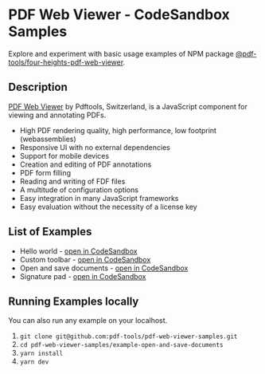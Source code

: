 # PDF Web Viewer - CodeSandbox Samples

Explore and experiment with basic usage examples of NPM package [@pdf-tools/four-heights-pdf-web-viewer](https://www.npmjs.com/package/@pdf-tools/four-heights-pdf-web-viewer).

## Description

[PDF Web Viewer](https://www.pdf-tools.com/products/viewing-printing/pdf-web-viewer/) by Pdftools, Switzerland, is a JavaScript component for viewing and annotating PDFs.

-   High PDF rendering quality, high performance, low footprint (webassemblies)
-   Responsive UI with no external dependencies
-   Support for mobile devices
-   Creation and editing of PDF annotations
-   PDF form filling
-   Reading and writing of FDF files
-   A multitude of configuration options
-   Easy integration in many JavaScript frameworks
-   Easy evaluation without the necessity of a license key

## List of Examples

* Hello world - [open in CodeSandbox](https://codesandbox.io/p/sandbox/github/pdf-tools/pdf-web-viewer-samples/tree/v-4.2.0/example-hello-world)
* Custom toolbar - [open in CodeSandbox](https://codesandbox.io/p/sandbox/github/pdf-tools/pdf-web-viewer-samples/tree/v-4.2.0/example-custom-toolbar)
* Open and save documents - [open in CodeSandbox](https://codesandbox.io/p/sandbox/github/pdf-tools/pdf-web-viewer-samples/tree/v-4.2.0/example-open-and-save-documents)
* Signature pad - [open in CodeSandbox](https://codesandbox.io/p/sandbox/github/pdf-tools/pdf-web-viewer-samples/tree/v-4.2.0/example-signature-pad)

## Running Examples locally

You can also run any example on your localhost.
1. `git clone git@github.com:pdf-tools/pdf-web-viewer-samples.git`
1. `cd pdf-web-viewer-samples/example-open-and-save-documents`
1. `yarn install`
1. `yarn dev`